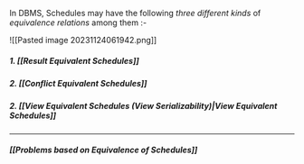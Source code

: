 In DBMS,
	Schedules may have the following *three different kinds* of *equivalence relations* among them :-

![[Pasted image 20231124061942.png]]

##### 1. *[[Result Equivalent Schedules]]* 
##### 2. *[[Conflict Equivalent Schedules]]* 
##### 2. *[[View Equivalent Schedules (View Serializability)|View Equivalent Schedules]]*

---
#### *[[Problems based on Equivalence of Schedules]]*




